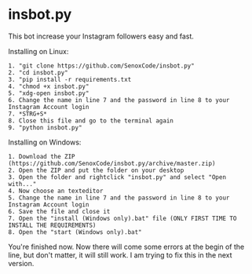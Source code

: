 # insbot.py
This bot increase your Instagram followers easy and fast.

Installing on Linux:
```
1. "git clone https://github.com/SenoxCode/insbot.py"
2. "cd insbot.py"
3. "pip install -r requirements.txt
4. "chmod +x insbot.py"
5. "xdg-open insbot.py"
6. Change the name in line 7 and the password in line 8 to your Instagram Account login
7. *STRG+S*
8. Close this file and go to the terminal again
9. "python insbot.py"
```

Installing on Windows:
```
1. Download the ZIP (https://github.com/SenoxCode/insbot.py/archive/master.zip)
2. Open the ZIP and put the folder on your desktop
3. Open the folder and rightclick "insbot.py" and select "Open with..."
4. Now choose an texteditor
5. Change the name in line 7 and the password in line 8 to your Instagram Account login
6. Save the file and close it
7. Open the "install (Windows only).bat" file (ONLY FIRST TIME TO INSTALL THE REQUIREMENTS)
8. Open the "start (Windows only).bat"
```

You're finished now. Now there will come some errors at the begin of the line, but don't matter, it will still work. I am trying to fix this in the next version.


